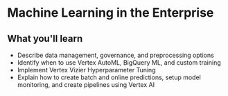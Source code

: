 # Machine Learning in the Enterprise

## What you'll learn

- Describe data management, governance, and preprocessing options
- Identify when to use Vertex AutoML, BigQuery ML, and custom training
- Implement Vertex Vizier Hyperparameter Tuning
- Explain how to create batch and online predictions, setup model monitoring, and create pipelines using Vertex AI